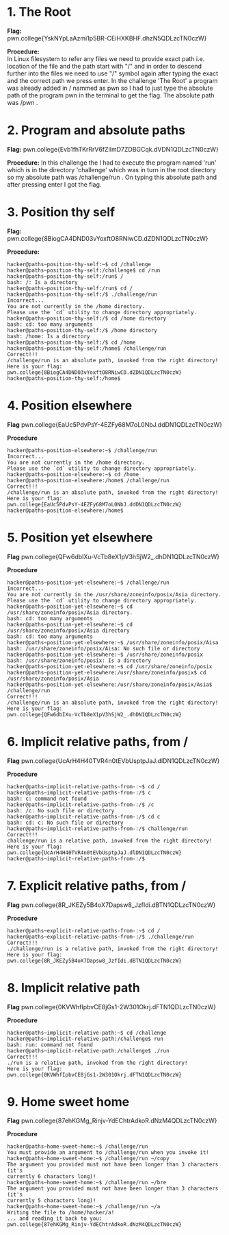 # 1. The Root

**Flag:**  
pwn.college{YskNYpLaAzmi1p5BR-CEiHXKBHF.dhzN5QDLzcTN0czW}

**Procedure:**   
In Linux filesystem to refer any files we need to provide exact path i.e. location of the file and the path start with "/" and in order to descend further into the files we 
need to use "/" symbol again after typing the exact and the correct path we press enter. In the challenge 'The Root' a program was already added in / nammed as pwn so I had to just 
type the absolute path of the program pwn in the terminal to get the flag. The absolute path was /pwn .


# 2. Program and absolute paths

**Flag:**
pwn.college{Evb1fhTKrRrV6fZIlmD7ZDBGCqk.dVDN1QDLzcTN0czW}

**Procedure:**
In this challenge the I had to execute the program named 'run' which is in the directory 'challenge' which was in turn in the root directory so my absolute path was /challenge/run .
On typing this absolute path and after pressing enter I got the flag.

# 3. Position thy self

**Flag:**
pwn.college{8BiogCA4DND03vYoxftO8RNiwCD.dZDN1QDLzcTN0czW}

**Procedure:**
```
hacker@paths~position-thy-self:~$ cd /challenge
hacker@paths~position-thy-self:/challenge$ cd /run
hacker@paths~position-thy-self:/run$ /
bash: /: Is a directory
hacker@paths~position-thy-self:/run$ cd /
hacker@paths~position-thy-self:/$ ./challenge/run
Incorrect...
You are not currently in the /home directory.
Please use the `cd` utility to change directory appropriately.
hacker@paths~position-thy-self:/$ cd /home directory
bash: cd: too many arguments
hacker@paths~position-thy-self:/$ /home directory
bash: /home: Is a directory
hacker@paths~position-thy-self:/$ cd /home
hacker@paths~position-thy-self:/home$ /challenge/run
Correct!!!
/challenge/run is an absolute path, invoked from the right directory!
Here is your flag:
pwn.college{8BiogCA4DND03vYoxftO8RNiwCD.dZDN1QDLzcTN0czW}
hacker@paths~position-thy-self:/home$ 
```

# 4. Position elsewhere

**Flag**
pwn.college{EaUc5PdvPsY-4EZFy68M7oL0NbJ.ddDN1QDLzcTN0czW}

**Procedure**
```
hacker@paths~position-elsewhere:~$ /challenge/run
Incorrect...
You are not currently in the /home directory.
Please use the `cd` utility to change directory appropriately.
hacker@paths~position-elsewhere:~$ cd /home
hacker@paths~position-elsewhere:/home$ /challenge/run
Correct!!!
/challenge/run is an absolute path, invoked from the right directory!
Here is your flag:
pwn.college{EaUc5PdvPsY-4EZFy68M7oL0NbJ.ddDN1QDLzcTN0czW}
hacker@paths~position-elsewhere:/home$ 
```

# 5. Position yet elsewhere

**Flag**
pwn.college{QFw6dbIXu-VcTb8eX1pV3hSjW2_.dhDN1QDLzcTN0czW}

**Procedure**
```
hacker@paths~position-yet-elsewhere:~$ /challenge/run
Incorrect...
You are not currently in the /usr/share/zoneinfo/posix/Asia directory.
Please use the `cd` utility to change directory appropriately.
hacker@paths~position-yet-elsewhere:~$ cd /usr/share/zoneinfo/posix/Asia directory.
bash: cd: too many arguments
hacker@paths~position-yet-elsewhere:~$ cd /usr/share/zoneinfo/posix/Asia directory
bash: cd: too many arguments
hacker@paths~position-yet-elsewhere:~$ /usr/share/zoneinfo/posix/Aisa
bash: /usr/share/zoneinfo/posix/Aisa: No such file or directory
hacker@paths~position-yet-elsewhere:~$ /usr/share/zoneinfo/posix
bash: /usr/share/zoneinfo/posix: Is a directory
hacker@paths~position-yet-elsewhere:~$ cd /usr/share/zoneinfo/posix
hacker@paths~position-yet-elsewhere:/usr/share/zoneinfo/posix$ cd /usr/share/zoneinfo/posix/Asia
hacker@paths~position-yet-elsewhere:/usr/share/zoneinfo/posix/Asia$ /challenge/run
Correct!!!
/challenge/run is an absolute path, invoked from the right directory!
Here is your flag:
pwn.college{QFw6dbIXu-VcTb8eX1pV3hSjW2_.dhDN1QDLzcTN0czW}
```



# 6. Implicit relative paths, from /

**Flag**
pwn.college{UcArH4H40TVR4n0tEVbUsptpJaJ.dlDN1QDLzcTN0czW}

**Procedure**
```
hacker@paths~implicit-relative-paths-from-:~$ cd /
hacker@paths~implicit-relative-paths-from-:/$ c
bash: c: command not found
hacker@paths~implicit-relative-paths-from-:/$ /c
bash: /c: No such file or directory
hacker@paths~implicit-relative-paths-from-:/$ cd c
bash: cd: c: No such file or directory
hacker@paths~implicit-relative-paths-from-:/$ challenge/run
Correct!!!
challenge/run is a relative path, invoked from the right directory!
Here is your flag:
pwn.college{UcArH4H40TVR4n0tEVbUsptpJaJ.dlDN1QDLzcTN0czW}
hacker@paths~implicit-relative-paths-from-:/$ 
```

# 7. Explicit relative paths, from /

**Flag**
pwn.college{8R_JKEZy5B4oX7Dapsw8_JzfIdi.dBTN1QDLzcTN0czW}

**Procedure**
```
hacker@paths~explicit-relative-paths-from-:~$ cd /
hacker@paths~explicit-relative-paths-from-:/$ ./challenge/run
Correct!!!
./challenge/run is a relative path, invoked from the right directory!
Here is your flag:
pwn.college{8R_JKEZy5B4oX7Dapsw8_JzfIdi.dBTN1QDLzcTN0czW}
```

# 8. Implicit relative path

**Flag**
pwn.college{0KVWhfIpbvCE8jGs1-2W301Okrj.dFTN1QDLzcTN0czW}

**Procedure** 
```
hacker@paths~implicit-relative-path:~$ cd /challenge
hacker@paths~implicit-relative-path:/challenge$ run
bash: run: command not found
hacker@paths~implicit-relative-path:/challenge$ ./run
Correct!!!
./run is a relative path, invoked from the right directory!
Here is your flag:
pwn.college{0KVWhfIpbvCE8jGs1-2W301Okrj.dFTN1QDLzcTN0czW}
```

# 9. Home sweet home

**Flag**
pwn.college{87ehKGMg_Rinjv-YdEChtrAdkoR.dNzM4QDLzcTN0czW}

**Procedure**
```
hacker@paths~home-sweet-home:~$ /challenge/run
You must provide an argument to /challenge/run when you invoke it!
hacker@paths~home-sweet-home:~$ /challenge/run ~/copy
The argument you provided must not have been longer than 3 characters (it's 
currently 6 characters long)!
hacker@paths~home-sweet-home:~$ /challenge/run ~/bre
The argument you provided must not have been longer than 3 characters (it's 
currently 5 characters long)!
hacker@paths~home-sweet-home:~$ /challenge/run ~/a
Writing the file to /home/hacker/a!
... and reading it back to you:
pwn.college{87ehKGMg_Rinjv-YdEChtrAdkoR.dNzM4QDLzcTN0czW}
```




